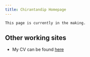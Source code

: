 ```yaml
---
title: Chirantandip Homepage
---
```


```contacts
This page is currently in the making.
```

Other working sites
----

- My CV can be found [here](/cv.html)